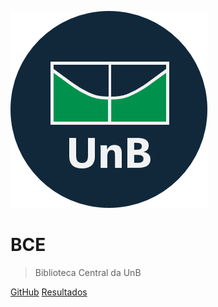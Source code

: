 <!-- THIS IS THE PANEL THAT IS SHOWN BEFORE THE HOME PAGE -->

![logo](_media/logo_bce_unb_v3.png)

<h1>BCE</h1>

> Biblioteca Central da UnB

[GitHub](https://github.com/Interacao-Humano-Computador/2020.1-BCE)
[Resultados](#BCE)